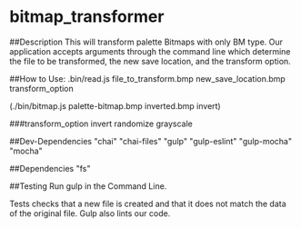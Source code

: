 # bitmap_transformer

##Description
This will transform palette Bitmaps with only BM type. Our application accepts arguments through the command line which determine the file to be transformed, the new save location, and the transform option.

##How to Use:
.bin/read.js file_to_transform.bmp new_save_location.bmp transform_option

(./bin/bitmap.js palette-bitmap.bmp inverted.bmp invert)

###transform_option
invert
randomize
grayscale

##Dev-Dependencies
"chai"
"chai-files"
"gulp"
"gulp-eslint"
"gulp-mocha"
"mocha"

##Dependencies
"fs"

##Testing
Run gulp in the Command Line.

Tests checks that a new file is created and that it does not match the data of the original file. Gulp also lints our code.
